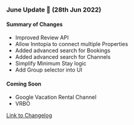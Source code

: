 ### June Update 🚀 (28th Jun 2022)

#### Summary of Changes
- Improved Review API
- Allow Inntopia to connect multiple Properties
- Added advanced search for Bookings
- Added advanced search for Channels
- Simplify Minimum Stay logic
- Add Group selector into UI

#### Coming Soon
- Google Vacation Rental Channel
- VRBO

[Link to Changelog](https://docs.channex.io/changelog)
